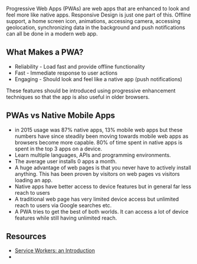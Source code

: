 Progressive Web Apps (PWAs) are web apps that are enhanced to look and feel more like native apps. Responsive Design is just one part of this. Offline support, a home screen icon, animations, accessing camera, accessing geolocation, synchronizing data in the background and push notifications can all be done in a modern web app.

## What Makes a PWA?

* Reliability - Load fast and provide offline functionality
* Fast - Immediate response to user actions
* Engaging - Should look and feel like a native app (push notifications)

These features should be introduced using progressive enhancement techniques so that the app is also useful in older browsers.

## PWAs vs Native Mobile Apps

* in 2015 usage was 87% native apps, 13% mobile web apps but these numbers have since steadily been moving towards mobile web apps as browsers become more capable. 80% of time spent in native apps is spent in the top 3 apps on a device.
* Learn multiple languages, APIs and programming environments.
* The average user installs 0 apps a month.
* A huge advantage of web pages is that you never have to actively install anything. This has been proven by visitors on web pages vs visitors loading an app.
* Native apps have better access to device features but in general far less reach to users
* A traditional web page has very limited device access but unlimited reach to users via Google searches etc.
* A PWA tries to get the best of both worlds. It can access a lot of device features while still having unlimited reach.

## Resources

* [Service Workers: an Introduction](https://developers.google.com/web/fundamentals/primers/service-workers/)
* 
